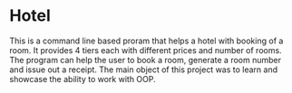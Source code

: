 # Hotel
This is a command line based proram that helps a hotel with booking of a room. It provides 4 tiers each with different prices and number of rooms. The program can help the user to book a room, generate a room number and issue out a receipt.  The main object of this project was to learn and showcase the ability to work with OOP.
